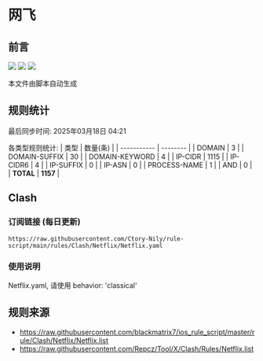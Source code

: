 # 网飞

## 前言
![](https://img.shields.io/badge/%E4%B8%8B%E8%BD%BD%E8%A7%84%E5%88%99-%E5%90%88%E5%B9%B6%E8%A7%84%E5%88%99-blue) ![](https://img.shields.io/badge/%E7%BB%9F%E8%AE%A1%E6%95%B0%E9%87%8F-green) ![](https://img.shields.io/badge/%E7%94%9F%E6%88%90%E8%AE%A2%E9%98%85-8A2BE2)

本文件由脚本自动生成

## 规则统计
最后同步时间: 2025年03月18日 04:21

各类型规则统计:
| 类型        | 数量(条) |
| ----------- | -------- |
| DOMAIN       | 3        | 
| DOMAIN-SUFFIX | 30       | 
| DOMAIN-KEYWORD | 4        | 
| IP-CIDR      | 1115     | 
| IP-CIDR6     | 4        | 
| IP-SUFFIX    | 0        | 
| IP-ASN       | 0        | 
| PROCESS-NAME | 1        | 
| AND          | 0        | 
| **TOTAL** | **1157** | 
## Clash

### 订阅链接 (每日更新)
```
https://raw.githubusercontent.com/Ctory-Nily/rule-script/main/rules/Clash/Netflix/Netflix.yaml
```

### 使用说明
Netflix.yaml, 请使用 behavior: 'classical'

## 规则来源
- https://raw.githubusercontent.com/blackmatrix7/ios_rule_script/master/rule/Clash/Netflix/Netflix.list 
- https://raw.githubusercontent.com/Repcz/Tool/X/Clash/Rules/Netflix.list 
